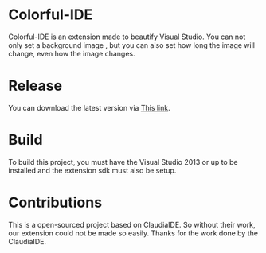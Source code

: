 # Colorful-IDE
Colorful-IDE is an extension made to beautify Visual Studio. You can not only set a background image , but you can also set how long the image will change, even how the image changes.

# Release
You can download the latest version via [This link](https://github.com/peterjc123/ColorfulIDE/releases).

# Build
To build this project, you must have the Visual Studio 2013 or up to be installed and the extension sdk must also be setup.

# Contributions
This is a open-sourced project based on ClaudiaIDE. So without their work, our extension could not be made so easily. Thanks for the work done by the ClaudiaIDE.
